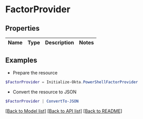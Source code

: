 # FactorProvider
## Properties

Name | Type | Description | Notes
------------ | ------------- | ------------- | -------------

## Examples

- Prepare the resource
```powershell
$FactorProvider = Initialize-Okta.PowerShellFactorProvider 
```

- Convert the resource to JSON
```powershell
$FactorProvider | ConvertTo-JSON
```

[[Back to Model list]](../README.md#documentation-for-models) [[Back to API list]](../README.md#documentation-for-api-endpoints) [[Back to README]](../README.md)

